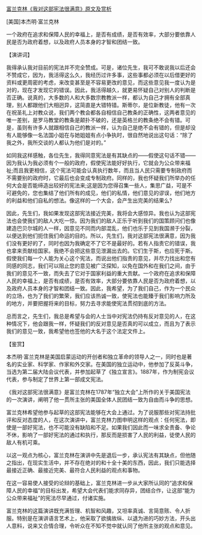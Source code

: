 [富兰克林《我对这部宪法很满意》原文及赏析](https://www.vrrw.net/wx/14713.html)

[美国]本杰明·富兰克林

一个政府在追求和保障人民的幸福上，是否有成绩，是否有效率，大部分要依靠人民是否为政府着想，以及政府人员本身的才智和团结一致。

【演讲词】

我得承认我对目前的宪法并不完全赞成。可是，诸位先生，我可不敢说我以后还会不赞成它，因为，我活得这么久，我经历过许多事，这些事都必须在以后借更好的资料或更周密的考虑，来改变甚至是不容易更改的意见，而这些意见我一度认为是对的，现在才发现它的错误。因此，我活得越久，就更易怀疑自己对别人的判断是否正确。说真的，大多数的人和大多数宗教教派一样，都认为自己才拥有全部真理，别人都跟他们大相迥异，这简直是大错特错。斯蒂尔，是位新教徒，他有一次在祝圣礼上对教众说，我们两个教会都各自相信自己教条的正确性，这两者意见的唯一差别，是罗马教堂的教条是颠扑不破的，还是英格兰的教条绝不会有错。可是，虽则有许多人就跟相信自己的教派一样，认为自己是绝不会有错的，但是却没有人能够像一名法国小姐在与她姐姐有点小争执时，很自然地说出这句话：“除了我之外，我所交谈的人都认为他们是对的。”

如同我这样感触，各位先生，我得同意宪法是有其缺点的——假使这句话不错——因为我认为我必须有个一般的政府，假使宪法能好好执行，它就会为公众带来福祉;而且我更相信，这个宪法可能会认真执行数年，而且当人民只需要专制政府而不需要别的政府时，它最后也会变成专制政府。同样的，我也怀疑我们所举办的任何大会是否能缔造出较好的宪法来;这是因为您得召集一些人，集思广益，可是不可避免的，您也集结了他们所有的成见，他们的私情，他们意见的谬误，他们地方的利益和他们自私的想法。像这样的一个大会，会产生出完美的结果么?

因此，先生们，我如果发现这部宪法接近完美，我将会大感惊异。我也认为这部宪法也会使我们的敌人大吃一惊。因为我们的敌人正乐于听到我们的国策顾问们也像建造巴贝尔城的人一样，因意见不同而内部混乱，他们也乐于见到我国濒于分裂，以便达到他们扼住我们命运的目的。所以，先生们，我对这部宪法很满意，因为我们没有更好的了，同时也因为我确定不了它不是最好的。若有人指责它的错误，我也拿来贡献给国家。我绝不会把这些意见泄漏出去的。它们生于斯，也应死于斯。假使我们每一个人能为关心这个宪法，而说出他们指责的意见，并尽力找出和您有同感的同志，我们可以阻止您的意见被广泛探知，以免在国外和在我们之间，由于我们的意见不一致，而失去了它对于国家利益的重大贡献。一个政府在追求和保障人民的幸福上，是否有成绩，是否有效率，大部分要依靠人民是否为政府着想，以及政府人员本身的才智和团结一致。因此，我希望，为了我们自己，作为一个民众的立场，也为了我们的繁荣，我们应该热诚一致，使宪法也能臻于我们影响力所及的地方，并要把握将来的目标，努力去寻求能使宪法贯彻到底的方法。

总而言之，先生们，我总是希望与会的人士当中对宪法仍持有反对意见的人，在这种情况下，他会跟我一样，怀疑我们的反对意见是否真的可以成立，而且为了表示我们的意见一致，我希望他也签他的大名于这个法定文件上。



【鉴赏】

本杰明·富兰克林是美国启蒙运动的开创者和独立革命的领导人之一，同时也是著名的实业家、科学家、作家和外交家。在美国的独立运动中，他参加了反英斗争，当选为第二届大陆会议代表，并参加起草了《独立宣言》。1887年，作为制宪会议代表，参与制定了世界上第一部成文宪法。

《我对这部宪法很满意》是富兰克林在1787年“独立大会”上所作的关于美国宪法的一次演讲，阐明了他一贯所主张的美国全体人民团结一致为自由而斗争的思想。

富兰克林希望他参与起草的这部宪法能够在大会上通过。为了说服那些对宪法持批评和反对态度的人，在这次演讲中，富兰克林力图申明这样的观点：任何宪法，即使是一部好宪法，也不可能没有缺陷和不足。如果我们因此而一味求全责备、争论不休，影响了一部好宪法的通过和执行，那反而是损害了人民的利益，徒使人民的敌人有机可乘。

以这一观点为核心，富兰克林在演讲中先是退后一步，承认宪法有其缺点，但他随之指出，在现实生活中，并不存在绝对的和十全十美的东西，因此，我们只能选择最接近正确、最接近完美、最符合人民利益的观点和事物。

在这一容易使人接受的论辩的基础上，富兰克林进一步从大家所认同的“追求和保障人民的幸福”的目标出发，希望大会代表们能求同存异，团结合作，让这部“能为公众带来福祉”的宪法尽早通过，付诸实施。

富兰克林的这篇演讲既充满哲理、机智和风趣，又坦率真诚、言简意赅、令人折服。特别是在演讲语言艺术上，他采取了欲擒故纵、以退为进的巧妙方法，开头出人意料，说来又合情合理，令听众在不知不觉中就认同了他所主张的观点和意见。

